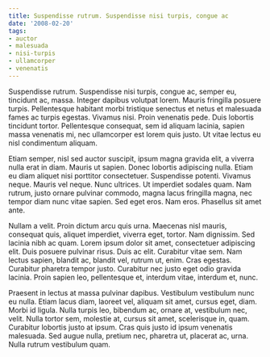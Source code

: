 ```yaml
---
title: Suspendisse rutrum. Suspendisse nisi turpis, congue ac
date: '2008-02-20'
tags:
- auctor
- malesuada
- nisi-turpis
- ullamcorper
- venenatis
---
```


Suspendisse rutrum. Suspendisse nisi turpis, congue ac, semper eu, tincidunt ac, massa. Integer dapibus volutpat lorem. Mauris fringilla posuere turpis. Pellentesque habitant morbi tristique senectus et netus et malesuada fames ac turpis egestas. Vivamus nisi. Proin venenatis pede. Duis lobortis tincidunt tortor. Pellentesque consequat, sem id aliquam lacinia, sapien massa venenatis mi, nec ullamcorper est lorem quis justo. Ut vitae lectus eu nisl condimentum aliquam.

Etiam semper, nisl sed auctor suscipit, ipsum magna gravida elit, a viverra nulla erat in diam. Mauris ut sapien. Donec lobortis adipiscing nulla. Etiam eu diam aliquet nisi porttitor consectetuer. Suspendisse potenti. Vivamus neque. Mauris vel neque. Nunc ultrices. Ut imperdiet sodales quam. Nam rutrum, justo ornare pulvinar commodo, magna lacus fringilla magna, nec tempor diam nunc vitae sapien. Sed eget eros. Nam eros. Phasellus sit amet ante.

Nullam a velit. Proin dictum arcu quis urna. Maecenas nisl mauris, consequat quis, aliquet imperdiet, viverra eget, tortor. Nam dignissim. Sed lacinia nibh ac quam. Lorem ipsum dolor sit amet, consectetuer adipiscing elit. Duis posuere pulvinar risus. Duis ac elit. Curabitur vitae sem. Nam lectus sapien, blandit ac, blandit vel, rutrum ut, enim. Cras egestas. Curabitur pharetra tempor justo. Curabitur nec justo eget odio gravida lacinia. Proin sapien leo, pellentesque et, interdum vitae, interdum et, nunc.

Praesent in lectus at massa pulvinar dapibus. Vestibulum vestibulum nunc eu nulla. Etiam lacus diam, laoreet vel, aliquam sit amet, cursus eget, diam. Morbi id ligula. Nulla turpis leo, bibendum ac, ornare at, vestibulum nec, velit. Nulla tortor sem, molestie at, cursus sit amet, scelerisque in, quam. Curabitur lobortis justo at ipsum. Cras quis justo id ipsum venenatis malesuada. Sed augue nulla, pretium nec, pharetra ut, placerat ac, urna. Nulla rutrum vestibulum quam.
